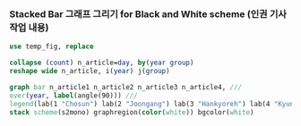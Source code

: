 ### Stacked Bar 그래프 그리기 for Black and White scheme (인권 기사 작업 내용)

```stata
use temp_fig, replace

collapse (count) n_article=day, by(year group)
reshape wide n_article, i(year) j(group)

graph bar n_article1 n_article2 n_article3 n_article4, ///
over(year, label(angle(90))) ///
legend(lab(1 "Chosun") lab(2 "Joongang") lab(3 "Hankyoreh") lab(4 "Kyunghang") cols(4) size(small) colfirst region(lstyle(none))) ///
stack scheme(s2mono) graphregion(color(white)) bgcolor(white)
```

